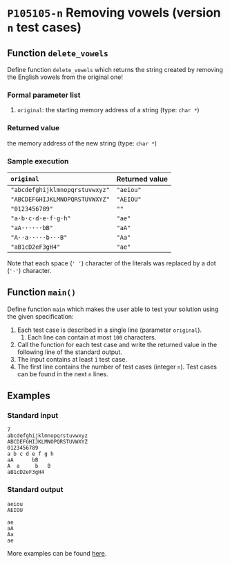# `P105105-n` Removing vowels (version `n` test cases)

## Function `delete_vowels`

Define function `delete_vowels` which returns the string created by removing the English vowels from the original one!

### Formal parameter list

1. `original`: the starting memory address of a string (type: `char *`)

### Returned value

the memory address of the new string (type: `char *`)

### Sample execution

| `original` | Returned value | 
| :--- | :--- | 
| `"abcdefghijklmnopqrstuvwxyz"` | `"aeiou"` |
| `"ABCDEFGHIJKLMNOPQRSTUVWXYZ"` | `"AEIOU"` |
| `"0123456789"` | `""` |
| `"a·b·c·d·e·f·g·h"` | `"ae"` |
| `"aA······bB"` | `"aA"` |
| `"A··a·····b···B"` | `"Aa"` |
| `"aB1cD2eF3gH4"` | `"ae"` |

Note that each space (`' '`) character of the literals was replaced by a dot (`'·'`) character.

## Function `main()`

Define function `main` which makes the user able to test your solution using the given specification:

1. Each test case is described in a single line (parameter `original`).
    1. Each line can contain at most `100` characters.
1. Call the function for each test case and write the returned value in the following line of the standard output.
1. The input contains at least `1` test case.
1. The first line contains the number of test cases (integer `n`). Test cases can be found in the next `n` lines.

## Examples

### Standard input

```
7
abcdefghijklmnopqrstuvwxyz
ABCDEFGHIJKLMNOPQRSTUVWXYZ
0123456789
a b c d e f g h
aA      bB
A  a     b   B
aB1cD2eF3gH4
```

### Standard output

```
aeiou
AEIOU

ae
aA
Aa
ae
```

More examples can be found [here](./P105105).